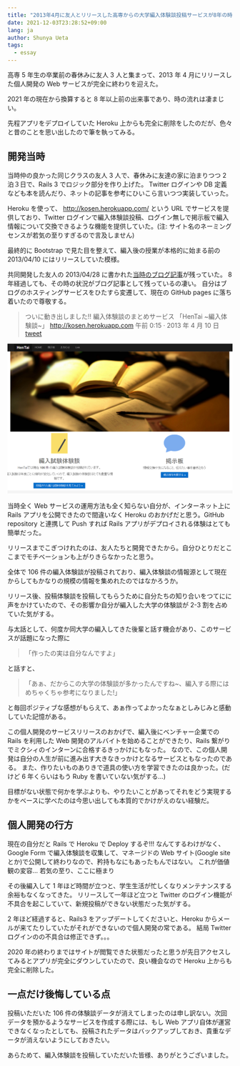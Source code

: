```yaml
---
title: "2013年4月に友人とリリースした高専からの大学編入体験談投稿サービスが8年の時を経て成仏した"
date: 2021-12-03T23:28:52+09:00
lang: ja
author: Shunya Ueta
tags:
  - essay
---
```


高専 5 年生の卒業前の春休みに友人 3 人と集まって、2013 年 4 月にリリースした個人開発の Web サービスが完全に終わりを迎えた。

2021 年の現在から換算すると 8 年以上前の出来事であり、時の流れは凄まじい。

先程アプリをデプロイしていた Heroku 上からも完全に削除をしたのだが、色々と昔のことを思い出したので筆を執ってみる。

## 開発当時

当時仲の良かった同じクラスの友人 3 人で、春休みに友達の家に泊まりつつ 2 泊３日で、Rails 3 でロジック部分を作り上げた。
Twitter ログインや DB 定義なども本を読んだり、ネットの記事を参考にひいこら言いつつ実装していった。

Heroku を使って、 http://kosen.herokuapp.com/ という URL でサービスを提供しており、Twitter ログインで編入体験談投稿、ログイン無しで掲示板で編入情報について交換できるような機能を提供していた。(注: サイト名のネーミングセンスが若気の至りすぎるので言及しません)

最終的に Bootstrap で見た目を整えて、編入後の授業が本格的に始まる前の 2013/04/10 にはリリースしていた模様。

共同開発した友人の 2013/04/28 に書かれた[当時のブログ記事](https://blog.bobuhiro11.net/2013/04-28-hentai.html)が残っていた。
8 年経過しても、その時の状況がブログ記事として残っているの凄い。
自分はブログのホスティングサービスをひたすら変遷して、現在の GitHub pages に落ち着いたので尊敬する。

> ついに動き出しました!!
> 編入体験談のまとめサービス
> 「HenTai ~編入体験談~」
> http://kosen.herokuapp.com
> 午前 0:15 · 2013 年 4 月 10 日
> [tweet](https://twitter.com/bobuhiro11/status/321642424604712960)

![サービススクリーンショット](/posts/2021-12-03/images/1.png)

当時全く Web サービスの運用方法も全く知らない自分が、インターネット上に Rails アプリを公開できたので間違いなく Heroku のおかげだと思う。GitHub repository と連携して Push すれば Rails アプリがデプロイされる体験はとても簡単だった。

リリースまでこぎつけれたのは、友人たちと開発できたから。自分ひとりだとここまでモチベーションも上がりきらなかったと思う。

全体で 106 件の編入体験談が投稿されており、編入体験談の情報源として現在からしてもかなりの規模の情報を集めれたのではなかろうか。

リリース後、投稿体験談を投稿してもらうために自分たちの知り合いをつてにに声をかけていたので、その影響か自分が編入した大学の体験談が 2-3 割を占めていた気がする。

与太話として、何度か同大学の編入してきた後輩と話す機会があり、このサービスが話題になった際に

> 「作ったの実は自分なんですよ」

と話すと、

> 「あぁ、だからこの大学の体験談が多かったんですね~、編入する際にはめちゃくちゃ参考になりました!」

と毎回ポジティブな感想がもらえて、あぁ作ってよかったなぁとしみじみと感動していた記憶がある。

この個人開発のサービスリリースのおかげで、編入後にベンチャー企業での Rails を利用した Web 開発のアルバイトを始めることができたり、Rails 繋がりでミクシィのインターンに合格するきっかけにもなった。
なので、この個人開発は自分の人生が前に進み出す大きなきっかけとなるサービスともなったのである。
また、作りたいものありきで道具の使い方を学習できたのは良かった。(だけど 6 年くらいはもう Ruby を書いていない気がする...)

目標がない状態で何かを学ぶよりも、やりたいことがあってそれをどう実現するかをベースに学べたのは今思い出しても本質的でかけがえのない経験だ。

## 個人開発の行方

現在の自分だと Rails で Heroku で Deploy するぞ!!! なんてするわけがなく、Google Form で編入体験談を収集して、マネージドの Web サイト(Google site とか)で公開して終わりなので、矜持もなにもあったもんではない。
これが価値観の変容...
若気の至り、ここに極まり

その後編入して 1 年ほど時間が立つと、学生生活が忙しくなりメンテナンスする余裕もなくなってきた。
リリースして一年ほど立つと Twitter のログイン機能が不具合を起こしていて、新規投稿ができない状態だった気がする。

2 年ほど経過すると、Rails3 をアップデートしてくださいと、Heroku からメールが来てたりしていたがそれができないので個人開発の常である。
結局 Twitter ログインのの不具合は修正できず。。。

2020 年の終わりまではサイトが閲覧できた状態だったと思うが先日アクセスしてみるとアプリが完全にダウンしていたので、良い機会なので Heroku 上からも完全に削除した。

## 一点だけ後悔している点

投稿いただいた 106 件の体験談データが消えてしまったのは申し訳ない。次回データを預かるようなサービスを作成する際には、もし Web アプリ自体が運営できなくなったとしても、投稿されたデータはバックアップしておき、貴重なデータが消えないようにしておきたい。

あらためて、編入体験談を投稿していただいた皆様、ありがとうございました。
